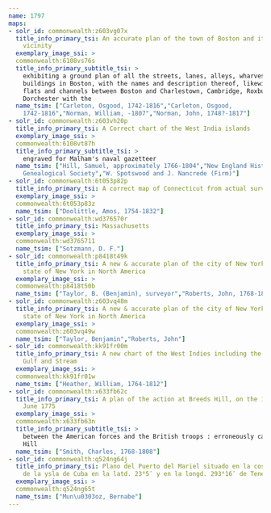 ```yaml
---
name: 1797
maps:
- solr_id: commonwealth:z603vg07x
  title_info_primary_tsi: An accurate plan of the town of Boston and its
    vicinity
  exemplary_image_ssi: > 
  commonwealth:6108vs76s
  title_info_primary_subtitle_tsi: > 
    exhibiting a ground plan of all the streets, lanes, alleys, wharves, and public
    buildings in Boston, with the names and description thereof, likewise all the
    flats and channels between Boston and Charlestown, Cambridge, Roxbury &
    Dorchester with the 
  name_tsim: ["Carleton, Osgood, 1742-1816","Carleton, Osgood,
    1742-1816","Norman, William, -1807","Norman, John, 1748?-1817"]
- solr_id: commonwealth:z603vh20p
  title_info_primary_tsi: A Correct chart of the West India islands
  exemplary_image_ssi: > 
  commonwealth:6108vt87h
  title_info_primary_subtitle_tsi: > 
    engraved for Malham's naval gazetteer
  name_tsim: ["Hill, Samuel, approximately 1766-1804","New England Historic
    Genealogical Society","W. Spotswood and J. Nancrede (Firm)"]
- solr_id: commonwealth:6t053p82p
  title_info_primary_tsi: A correct map of Connecticut from actual survey
  exemplary_image_ssi: > 
  commonwealth:6t053p83z
  name_tsim: ["Doolittle, Amos, 1754-1832"]
- solr_id: commonwealth:wd376570r
  title_info_primary_tsi: Massachusetts
  exemplary_image_ssi: > 
  commonwealth:wd3765711
  name_tsim: ["Sotzmann, D. F."]
- solr_id: commonwealth:p8418t49k
  title_info_primary_tsi: A new & accurate plan of the city of New York in the
    state of New York in North America
  exemplary_image_ssi: > 
  commonwealth:p8418t50b
  name_tsim: ["Taylor, B. (Benjamin), surveyor","Roberts, John, 1768-1803"]
- solr_id: commonwealth:z603vq48m
  title_info_primary_tsi: A new & accurate plan of the city of New York in the
    state of New York in North America
  exemplary_image_ssi: > 
  commonwealth:z603vq49w
  name_tsim: ["Taylor, Benjamin","Roberts, John"]
- solr_id: commonwealth:kk91fr00m
  title_info_primary_tsi: A new chart of the West Indies including the Florida
    Gulf and Stream
  exemplary_image_ssi: > 
  commonwealth:kk91fr01w
  name_tsim: ["Heather, William, 1764-1812"]
- solr_id: commonwealth:x633fb62c
  title_info_primary_tsi: A plan of the action at Breeds Hill, on the 17th of
    June 1775
  exemplary_image_ssi: > 
  commonwealth:x633fb63n
  title_info_primary_subtitle_tsi: > 
    between the American forces and the British troops : erroneously called Bunkers
    Hill
  name_tsim: ["Smith, Charles, 1768-1808"]
- solr_id: commonwealth:q524ng64j
  title_info_primary_tsi: Plano del Puerto del Mariel situado en la costa del N.
    de la ysla de Cuba en la latd. 23⁰5ʹ y en la longd. 293⁰16ʹ de Tenerife
  exemplary_image_ssi: > 
  commonwealth:q524ng65t
  name_tsim: ["Mun\u0303oz, Bernabe"]
---
```

